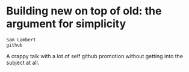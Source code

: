 # Building new on top of old: the argument for simplicity

    Sam Lambert
    github

A crappy talk with a lot of self github promotion without getting into the subject at all.
